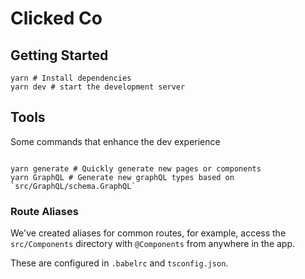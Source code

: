 # Clicked Co

## Getting Started

```shell
yarn # Install dependencies
yarn dev # start the development server
```

## Tools
Some commands that enhance the dev experience

```shell

yarn generate # Quickly generate new pages or components
yarn GraphQL # Generate new graphQL types based on `src/GraphQL/schema.GraphQL`

```

### Route Aliases

We've created aliases for common routes, for example, access the `src/Components` directory with `@Components` from anywhere in the app.

These are configured in `.babelrc` and `tsconfig.json`. 

